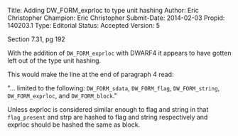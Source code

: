 Title:       Adding DW_FORM_exprloc to type unit hashing
Author:      Eric Christopher
Champion:    Eric Christopher
Submit-Date: 2014-02-03
Propid:      140203.1
Type:        Editorial
Status:      Accepted
Version:     5

Section 7.31, pg 192

With the addition of `DW_FORM_exprloc` with DWARF4 it appears to have gotten left 
out of the type unit hashing.

This would make the line at the end of paragraph 4 read:

"... limited to the following: `DW_FORM_sdata`, `DW_FORM_flag`, `DW_FORM_string`, 
`DW_FORM_exprloc`, and `DW_FORM_block`."

Unless exprloc is considered similar enough to flag and string in that `flag_present`
and strp are hashed to flag and string respectively and exprloc should be hashed 
the same as block.
